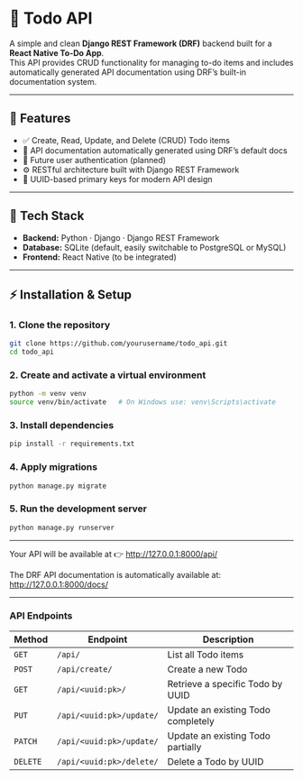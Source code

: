 # 📝 Todo API

A simple and clean **Django REST Framework (DRF)** backend built for a **React Native To-Do App**.  
This API provides CRUD functionality for managing to-do items and includes automatically generated API documentation using DRF’s built-in documentation system.

---

## 🚀 Features

- ✅ Create, Read, Update, and Delete (CRUD) Todo items  
- 📄 API documentation automatically generated using DRF’s default docs  
- 🔑 Future user authentication (planned)  
- ⚙️ RESTful architecture built with Django REST Framework  
- 🧱 UUID-based primary keys for modern API design  

---

## 🧰 Tech Stack

- **Backend:** Python · Django · Django REST Framework  
- **Database:** SQLite (default, easily switchable to PostgreSQL or MySQL)  
- **Frontend:** React Native (to be integrated)  


---

## ⚡ Installation & Setup

### 1. Clone the repository
```bash
git clone https://github.com/yourusername/todo_api.git
cd todo_api
```
### 2. Create and activate a virtual environment
```bash
python -m venv venv
source venv/bin/activate   # On Windows use: venv\Scripts\activate
```

### 3. Install dependencies
```bash
pip install -r requirements.txt
```

### 4. Apply migrations
```bash
python manage.py migrate
```

### 5. Run the development server
```bash
python manage.py runserver
```
---

Your API will be available at 👉 http://127.0.0.1:8000/api/

The DRF API documentation is automatically available at:
http://127.0.0.1:8000/docs/

---

### API Endpoints
| Method       | Endpoint                 | Description                         |
|-------------|--------------------------|-------------------------------------|
| `GET`       | `/api/`                      | List all Todo items                  |
| `POST`      | `/api/create/`               | Create a new Todo                    |
| `GET`       | `/api/<uuid:pk>/`            | Retrieve a specific Todo by UUID     |
| `PUT`       | `/api/<uuid:pk>/update/`     | Update an existing Todo completely   |
| `PATCH`     | `/api/<uuid:pk>/update/`     | Update an existing Todo partially   |
| `DELETE`    | `/api/<uuid:pk>/delete/`     | Delete a Todo by UUID                |

